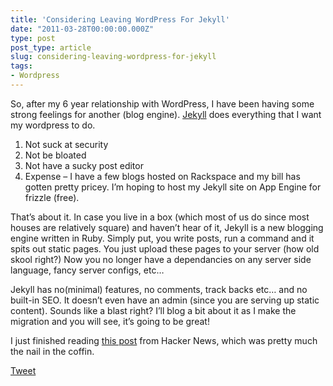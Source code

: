 ```yaml
---
title: 'Considering Leaving WordPress For Jekyll'
date: "2011-03-28T00:00:00.000Z"
type: post 
post_type: article
slug: considering-leaving-wordpress-for-jekyll
tags: 
- Wordpress
---
```

So, after my 6 year relationship with WordPress, I have been having some strong feelings for another (blog engine). [Jekyll][1] does everything that I want my wordpress to do.

  1. Not suck at security
  2. Not be bloated
  3. Not have a sucky post editor
  4. Expense &#8211; I have a few blogs hosted on Rackspace and my bill has gotten pretty pricey. I&#8217;m hoping to host my Jekyll site on App Engine for frizzle (free).

That&#8217;s about it. In case you live in a box (which most of us do since most houses are relatively square) and haven&#8217;t hear of it, Jekyll is a new blogging engine written in Ruby. Simply put, you write posts, run a command and it spits out static pages. You just upload these pages to your server (how old skool right?) Now you no longer have a dependancies on any server side language, fancy server configs, etc&#8230;

Jekyll has no(minimal) features, no comments, track backs etc&#8230; and no built-in SEO. It doesn&#8217;t even have an admin (since you are serving up static content). Sounds like a blast right? I&#8217;ll blog a bit about it as I make the migration and you will see, it&#8217;s going to be great!

I just finished reading [this post][2] from Hacker News, which was pretty much the nail in the coffin.

<div style="">
  <a href="http://twitter.com/share" class="twitter-share-button" data-count="horizontal" data-text="Considering Leaving WordPress For Jekyll" data-url="http://brandontreb.com/considering-leaving-wordpress-for-jekyll"  data-via="brandontreb" data-related="brandontreb:">Tweet</a>
</div>

 [1]: http://jekyllrb.com/
 [2]: http://vitobotta.com/how-to-migrate-from-wordpress-to-jekyll/